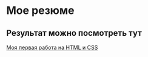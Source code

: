 # Мое резюме
## Результат можно посмотреть тут
[Моя первая работа на HTML и CSS](https://innaalexy.github.io/profil/)
